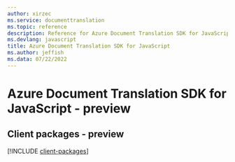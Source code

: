 ```yaml
---
author: xirzec
ms.service: documenttranslation
ms.topic: reference
description: Reference for Azure Document Translation SDK for JavaScript
ms.devlang: javascript
title: Azure Document Translation SDK for JavaScript
ms.author: jeffish
ms.data: 07/22/2022
---
```

# Azure Document Translation SDK for JavaScript - preview

## Client packages - preview
[!INCLUDE [client-packages](document-translation-client-index.md)]